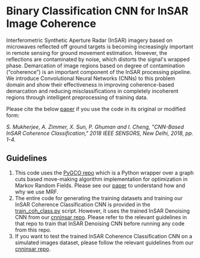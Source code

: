 # Binary Classification CNN for InSAR Image Coherence

Interferometric Synthetic Aperture Radar (InSAR) imagery based on microwaves reflected off ground targets is becoming increasingly important in remote sensing for ground movement estimation. However, the reflections are contaminated by noise, which distorts the signal's wrapped phase. Demarcation of image regions based on degree of contamination (“coherence”) is an important component of the InSAR processing pipeline. We introduce Convolutional Neural Networks (CNNs) to this problem domain and show their effectiveness in improving coherence-based demarcation and reducing misclassifications in completely incoherent regions through intelligent preprocessing of training data.

Please cite the below [paper](https://doi.org/10.1109/ICSENS.2018.8589742) if you use the code in its original or modified form:

*S. Mukherjee, A. Zimmer, X. Sun, P. Ghuman and I. Cheng, "CNN-Based InSAR Coherence Classification," 2018 IEEE SENSORS, New Delhi, 2018, pp. 1-4.*

## Guidelines

1. This code uses the [PyGCO repo](https://github.com/Borda/pyGCO) which is a Python wrapper over a graph cuts based move-making algorithm implementation for optimization in Markov Random Fields. Please see our [paper](https://doi.org/10.1109/ICSENS.2018.8589742) to understand how and why we use MRF.
2. The entire code for generating the training datasets and training our InSAR Coherence Classification CNN is provided in the [train_coh_class.py](https://github.com/subhayanmukherjee/classcoherence/blob/master/train_coh_class.py) script. However, it uses the trained InSAR Denoising CNN from our [cnninsar repo](https://github.com/subhayanmukherjee/cnninsar). Please refer to the relevant guidelines in that repo to train that InSAR Denoising CNN before running any code from this repo.
3. If you want to test the trained InSAR Coherence Classification CNN on a simulated images dataset, please follow the relevant guidelines from our [cnninsar repo](https://github.com/subhayanmukherjee/cnninsar).

